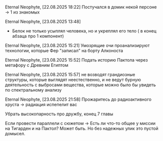 Eternal Neophyte, [22.08.2025 18:22]
Постучался в домик некой персоне -> 1 из знакомых

Eternal Neophyte, [23.08.2025 13:48]
+ Белок не только усыплял человека, но и укреплял его тело ( в конец абзаца про 1 компонент)

Eternal Neophyte, [23.08.2025 15:21]
Умозрящие очи проанализируют технологии, которые Фер "записал" на борту Алконоста

Eternal Neophyte, [23.08.2025 15:52]
Подать историю Пактола через метафору с Древним Египтом

Eternal Neophyte, [23.08.2025 15:57]
не возводят грандиозные структуры, которые выглядят неестественно, и не ведут бурную деятельность с выбросами вещества, которые можно было бы увидеть по спектральному анализу

Eternal Neophyte, [23.08.2025 21:58]
Прожаритесь до радиоактивного хруста -> радиация испепелит вас

Убрать высокопарность про дружбу, конец 7 главы


Если провести параллели с сюжетом -> Есть ли что-то общее у миссии на Тигарден и на Пактол? Может  быть. Но без надежных улик это пустой домысел.